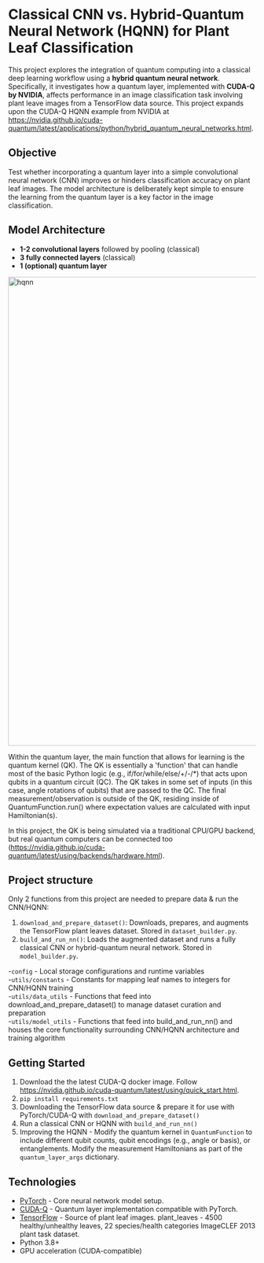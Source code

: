 # Classical CNN vs. Hybrid-Quantum Neural Network (HQNN) for Plant Leaf Classification

This project explores the integration of quantum computing into a classical deep learning workflow using a **hybrid quantum neural network**. Specifically, it investigates how a quantum layer, implemented with **CUDA-Q by NVIDIA**, affects performance in an image classification task involving plant leave images from a TensorFlow data source. This project expands upon the CUDA-Q HQNN example from NVIDIA at https://nvidia.github.io/cuda-quantum/latest/applications/python/hybrid_quantum_neural_networks.html.

## Objective
Test whether incorporating a quantum layer into a simple convolutional neural network (CNN) improves or hinders classification accuracy on plant leaf images. The model architecture is deliberately kept simple to ensure the learning from the quantum layer is a key factor in the image classification.

##  Model Architecture
- **1-2 convolutional layers** followed by pooling (classical)
- **3 fully connected layers** (classical)
- **1 (optional) quantum layer**

 <img width="954" alt="hqnn" src="https://github.com/user-attachments/assets/1fbdd611-9b17-449f-8ebe-198b4da157af" />


Within the quantum layer, the main function that allows for learning is the quantum kernel (QK). The QK is essentially a 'function' that can handle most of the basic Python logic (e.g., if/for/while/else/+/-/*) that acts upon qubits in a quantum circuit (QC). The QK takes in some set of inputs (in this case, angle rotations of qubits) that are passed to the QC. The final measurement/observation is outside of the QK, residing inside of QuantumFunction.run() where expectation values are calculated with input Hamiltonian(s).

In this project, the QK is being simulated via a traditional CPU/GPU backend, but real quantum computers can be connected too (https://nvidia.github.io/cuda-quantum/latest/using/backends/hardware.html).  

## Project structure
Only 2 functions from this project are needed to prepare data & run the CNN/HQNN:
1) `download_and_prepare_dataset()`: Downloads, prepares, and augments the TensorFlow plant leaves dataset. Stored in `dataset_builder.py`.
2) `build_and_run_nn()`: Loads the augmented dataset and runs a fully classical CNN or hybrid-quantum neural network. Stored in `model_builder.py`.

-`config` - Local storage configurations and runtime variables <br>
-`utils/constants` - Constants for mapping leaf names to integers for CNN/HQNN training <br>
-`utils/data_utils` - Functions that feed into download_and_prepare_dataset() to manage dataset curation and preparation <br>
-`utils/model_utils` - Functions that feed into build_and_run_nn() and houses the core functionality surrounding CNN/HQNN architecture and training algorithm

## Getting Started
1) Download the  the latest CUDA-Q docker image. Follow https://nvidia.github.io/cuda-quantum/latest/using/quick_start.html.
2) `pip install requirements.txt`
3) Downloading the TensorFlow data source & prepare it for use with PyTorch/CUDA-Q with `download_and_prepare_dataset()`
4) Run a classical CNN or HQNN with `build_and_run_nn()`
5) Improving the HQNN - Modify the quantum kernel in `QuantumFunction` to include different qubit counts, qubit encodings (e.g., angle or basis), or entanglements. Modify the measurement Hamiltonians as part of the `quantum_layer_args` dictionary.

## Technologies
- [PyTorch](https://pytorch.org/) - Core neural network model setup.
- [CUDA-Q](https://developer.nvidia.com/cuda-quantum) - Quantum layer implementation compatible with PyTorch.
- [TensorFlow](https://www.tensorflow.org/datasets) - Source of plant leaf images. plant_leaves - 4500 healthy/unhealthy leaves, 22 species/health categories
ImageCLEF 2013 plant task dataset.
- Python 3.8+
- GPU acceleration (CUDA-compatible)
